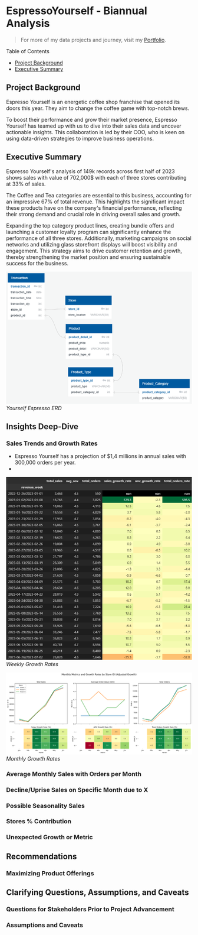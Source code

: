 # EspressoYourself - Biannual Analysis

>For more of my data projects and journey, visit my [Portfolio](https://this.me).

Table of Contents

- [Project Background](#project-background)
- [Executive Summary](#executive-summary)

## Project Background
Espresso Yourself is an energetic coffee shop franchise that opened its doors this year. They aim to change the coffee game with top-notch brews.

To boost their performance and grow their market presence, Espresso Yourself has teamed up with us to dive into their sales data and uncover actionable insights. This collaboration is led by their COO, who is keen on using data-driven strategies to improve business operations.

## Executive Summary
Espresso Yourself's analysis of 149k records across first half of 2023 shows sales with value of 702,000$ with each of three stores contributing at 33% of sales.

The Coffee and Tea categories are essential to this business, accounting for an impressive 67% of total revenue. This highlights the significant impact these products have on the company's financial performance, reflecting their strong demand and crucial role in driving overall sales and growth.

Expanding the top category product lines, creating bundle offers and launching a customer loyalty program can significantly enhance the performance of all three stores. Additionally, marketing campaigns on social networks and utilizing glass storefront displays will boost visibility and engagement. This strategy aims to drive customer retention and growth, thereby strengthening the market position and ensuring sustainable success for the business.


![Espresso Yourself ERD](Visualizations_Files/olap_proposal_ERD.png)
_Yourself Espresso ERD_


## Insights Deep-Dive

### Sales Trends and Growth Rates
- Espresso Yourself has a projection of $1,4 millions in annual sales with 300,000 orders per year.
- 

![Weekly Growth Rates](Visualizations_Files/weekly_growth_rates_table.png)
_Weekly Growth Rates_

![Monthly Growth Rates](Visualizations_Files/monthly_growth_rates_plot_heatmap.png)
_Monthly Growth Rates_
### Average Monthly Sales with Orders per Month

### Decline/Uprise Sales on Specific Month due to X

### Possible Seasonality Sales

### Stores % Contribution

### Unexpected Growth or Metric

## Recommendations

### Maximizing Product Offerings

## Clarifying Questions, Assumptions, and Caveats

### Questions for Stakeholders Prior to Project Advancement

### Assumptions and Caveats